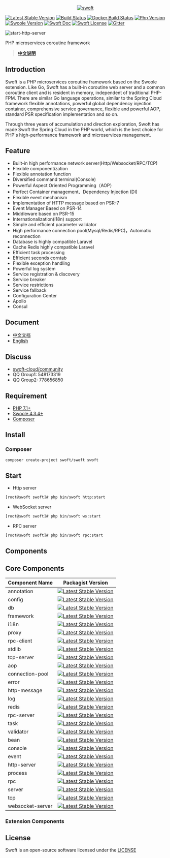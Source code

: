 <p align="center">
    <a href="https://github.com/swoft-cloud/swoft" target="_blank">
        <img src="http://qiniu.daydaygo.top/swoft-logo.png?imageView2/2/w/300" alt="swoft"/>
    </a>
</p>

[![Latest Stable Version](http://img.shields.io/packagist/v/swoft/swoft.svg)](https://packagist.org/packages/swoft/swoft)
[![Build Status](https://travis-ci.org/swoft-cloud/swoft.svg?branch=master)](https://travis-ci.org/swoft-cloud/swoft)
[![Docker Build Status](https://img.shields.io/docker/build/swoft/swoft.svg)](https://hub.docker.com/r/swoft/swoft/)
[![Php Version](https://img.shields.io/badge/php-%3E=7.1-brightgreen.svg?maxAge=2592000)](https://secure.php.net/)
[![Swoole Version](https://img.shields.io/badge/swoole-%3E=4.4.1-brightgreen.svg?maxAge=2592000)](https://github.com/swoole/swoole-src)
[![Swoft Doc](https://img.shields.io/badge/docs-passing-green.svg?maxAge=2592000)](https://www.swoft.org/docs)
[![Swoft License](https://img.shields.io/hexpm/l/plug.svg?maxAge=2592000)](https://github.com/swoft-cloud/swoft/blob/master/LICENSE)
[![Gitter](https://img.shields.io/gitter/room/swoft-cloud/swoft.svg)](https://gitter.im/swoft-cloud/community)

![start-http-server](https://raw.githubusercontent.com/swoft-cloud/swoft/master/public/image/start-http-server.jpg)

PHP microservices coroutine framework

> **[中文说明](README.zh-CN.md)**

## Introduction

Swoft is a PHP microservices coroutine framework based on the Swoole extension. Like Go, Swoft has a built-in coroutine web server and a common coroutine client and is resident in memory, independent of traditional PHP-FPM. There are similar Go language operations, similar to the Spring Cloud framework flexible annotations, powerful global dependency injection container, comprehensive service governance, flexible and powerful AOP, standard PSR specification implementation and so on.

Through three years of accumulation and direction exploration, Swoft has made Swoft the Spring Cloud in the PHP world, which is the best choice for PHP's high-performance framework and microservices management.

## Feature

- Built-in high performance network server(Http/Websocket/RPC/TCP)
- Flexible componentization
- Flexible annotation function
- Diversified command terminal(Console)
- Powerful Aspect Oriented Programming（AOP）
- Perfect Container management、Dependency Injection (DI)
- Flexible event mechanism
- Implementation of HTTP message based on PSR-7
- Event Manager Based on PSR-14
- Middleware based on PSR-15
- Internationalization(i18n) support
- Simple and efficient parameter validator
- High performance connection pool(Mysql/Redis/RPC)，Automatic reconnection 
- Database is highly compatible Laravel
- Cache Redis highly compatible Laravel
- Efficient task processing
- Efficient seconds corntab
- Flexible exception handling
- Powerful log system
- Service registration & discovery
- Service breaker
- Service restrictions
- Service fallback
- Configuration Center
- Apollo
- Consul

## Document

- [中文文档](https://www.swoft.org/docs/2.x/zh-CN/README.html)
- [English](https://en.swoft.org/docs)

## Discuss

- [swoft-cloud/community](https://gitter.im/swoft-cloud/community)
- QQ Group1: 548173319      
- QQ Group2: 778656850

## Requirement

- [PHP 7.1+](https://github.com/php/php-src/releases)
- [Swoole 4.3.4+](https://github.com/swoole/swoole-src/releases)
- [Composer](https://getcomposer.org/)

## Install

### Composer

```bash
composer create-project swoft/swoft swoft
```

## Start

- Http server

```bash
[root@swoft swoft]# php bin/swoft http:start
```

- WebSocket server

```bash
[root@swoft swoft]# php bin/swoft ws:start
```

- RPC server

```bash
[root@swoft swoft]# php bin/swoft rpc:start
```

## Components

## Core Components

Component Name   | Packagist Version
--------------------|---------------------
annotation          |   [![Latest Stable Version](http://img.shields.io/packagist/v/swoft/annotation.svg)](https://packagist.org/packages/swoft/annotation)
config              |   [![Latest Stable Version](http://img.shields.io/packagist/v/swoft/config.svg)](https://packagist.org/packages/swoft/config)
db                  |   [![Latest Stable Version](http://img.shields.io/packagist/v/swoft/db.svg)](https://packagist.org/packages/swoft/db)
framework           |   [![Latest Stable Version](http://img.shields.io/packagist/v/swoft/framework.svg)](https://packagist.org/packages/swoft/framework)
i18n                |   [![Latest Stable Version](http://img.shields.io/packagist/v/swoft/i18n.svg)](https://packagist.org/packages/swoft/i18n)
proxy               |   [![Latest Stable Version](http://img.shields.io/packagist/v/swoft/proxy.svg)](https://packagist.org/packages/swoft/proxy)
rpc-client          |   [![Latest Stable Version](http://img.shields.io/packagist/v/swoft/rpc-client.svg)](https://packagist.org/packages/swoft/rpc-client)
stdlib              |   [![Latest Stable Version](http://img.shields.io/packagist/v/swoft/stdlib.svg)](https://packagist.org/packages/swoft/stdlib)
tcp-server          |   [![Latest Stable Version](http://img.shields.io/packagist/v/swoft/tcp-server.svg)](https://packagist.org/packages/swoft/tcp-server)
aop                 |   [![Latest Stable Version](http://img.shields.io/packagist/v/swoft/aop.svg)](https://packagist.org/packages/swoft/aop)
connection-pool     |   [![Latest Stable Version](http://img.shields.io/packagist/v/swoft/connection-pool.svg)](https://packagist.org/packages/swoft/connection-pool)
error               |   [![Latest Stable Version](http://img.shields.io/packagist/v/swoft/error.svg)](https://packagist.org/packages/swoft/error)
http-message        |   [![Latest Stable Version](http://img.shields.io/packagist/v/swoft/http-message.svg)](https://packagist.org/packages/swoft/http-message)
log                 |   [![Latest Stable Version](http://img.shields.io/packagist/v/swoft/log.svg)](https://packagist.org/packages/swoft/log)
redis               |   [![Latest Stable Version](http://img.shields.io/packagist/v/swoft/redis.svg)](https://packagist.org/packages/swoft/redis)
rpc-server          |   [![Latest Stable Version](http://img.shields.io/packagist/v/swoft/rpc-server.svg)](https://packagist.org/packages/swoft/rpc-server)
task                |   [![Latest Stable Version](http://img.shields.io/packagist/v/swoft/task.svg)](https://packagist.org/packages/swoft/task)
validator           |   [![Latest Stable Version](http://img.shields.io/packagist/v/swoft/validator.svg)](https://packagist.org/packages/swoft/validator)
bean                |   [![Latest Stable Version](http://img.shields.io/packagist/v/swoft/bean.svg)](https://packagist.org/packages/swoft/bean)
console             |   [![Latest Stable Version](http://img.shields.io/packagist/v/swoft/console.svg)](https://packagist.org/packages/swoft/console)
event               |   [![Latest Stable Version](http://img.shields.io/packagist/v/swoft/event.svg)](https://packagist.org/packages/swoft/event)
http-server         |   [![Latest Stable Version](http://img.shields.io/packagist/v/swoft/http-server.svg)](https://packagist.org/packages/swoft/http-server)
process             |   [![Latest Stable Version](http://img.shields.io/packagist/v/swoft/process.svg)](https://packagist.org/packages/swoft/process)
rpc                 |   [![Latest Stable Version](http://img.shields.io/packagist/v/swoft/rpc.svg)](https://packagist.org/packages/swoft/rpc)
server              |   [![Latest Stable Version](http://img.shields.io/packagist/v/swoft/server.svg)](https://packagist.org/packages/swoft/server)
tcp                 |   [![Latest Stable Version](http://img.shields.io/packagist/v/swoft/tcp.svg)](https://packagist.org/packages/swoft/tcp)
websocket-server    |   [![Latest Stable Version](http://img.shields.io/packagist/v/swoft/websocket-server.svg)](https://packagist.org/packages/swoft/websocket-server)

### Extension Components



## License

Swoft is an open-source software licensed under the [LICENSE](LICENSE)
